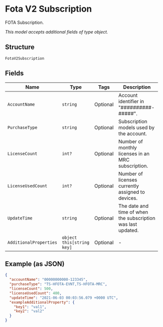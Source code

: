 
# Fota V2 Subscription

FOTA Subscription.

*This model accepts additional fields of type object.*

## Structure

`FotaV2Subscription`

## Fields

| Name | Type | Tags | Description |
|  --- | --- | --- | --- |
| `AccountName` | `string` | Optional | Account identifier in "##########-#####". |
| `PurchaseType` | `string` | Optional | Subscription models used by the account. |
| `LicenseCount` | `int?` | Optional | Number of monthly licenses in an MRC subscription. |
| `LicenseUsedCount` | `int?` | Optional | Number of licenses currently assigned to devices. |
| `UpdateTime` | `string` | Optional | The date and time of when the subscription was last updated. |
| `AdditionalProperties` | `object this[string key]` | Optional | - |

## Example (as JSON)

```json
{
  "accountName": "00000000000-123345",
  "purchaseType": "TS-HFOTA-EVNT,TS-HFOTA-MRC",
  "licenseCount": 500,
  "licenseUsedCount": 400,
  "updateTime": "2021-06-03 00:03:56.079 +0000 UTC",
  "exampleAdditionalProperty": {
    "key1": "val1",
    "key2": "val2"
  }
}
```

